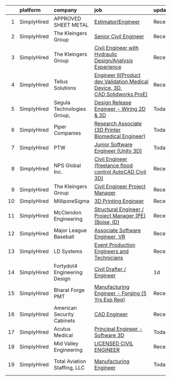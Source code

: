 

|    | platform    | company                      | job                                                                                                                                                                                 | update_time   | location                      |
|---:|:------------|:-----------------------------|:------------------------------------------------------------------------------------------------------------------------------------------------------------------------------------|:--------------|:------------------------------|
|  1 | SimplyHired | APPROVED SHEET METAL         | [Estimator/Engineer](https://www.simplyhired.com/job/QmuukTBiy8pLWx0wMnICZXgxADUWMW6czYy_uE6zSgOE8BuPjOi-ew?q=3d+engineer)                                                          | Recently      | Hudson, NH                    |
|  2 | SimplyHired | The Kleingers Group          | [Senior Civil Engineer](https://www.simplyhired.com/job/GjvsJMThmtBsBJpv239TZarlFm2iVN9I5yIAF6ZRK6b_uL-YU1MQ-A?q=3d+engineer)                                                       | Recently      | West Chester, OH              |
|  3 | SimplyHired | The Kleingers Group          | [Civil Engineer with Hydraulic Design/Analysis Experience](https://www.simplyhired.com/job/AgfCe7lV1639etNRyxlGCkM0ZJkA22mPMSoPFgo9ZlMc46yZE9_Yeg?q=3d+engineer)                    | Recently      | West Chester, OH              |
|  4 | SimplyHired | Tellus Solutions             | [Engineer II(Product dev,Validation,Medical Device, 3D, CAD,Solidworks,ProE)](https://www.simplyhired.com/job/AqMkkGtCvf0dJo77KMFLsAXm3E8Zwq2yPiRxglv99zomOWB9Mvql0A?q=3d+engineer) | Recently      | Irvine, CA                    |
|  5 | SimplyHired | Segula Technologies Group,   | [Design Release Engineer - Wiring 2D & 3D](https://www.simplyhired.com/job/iM4nNnY-aGJ9YjgnofPkJLYq_Sw-DdccWW9EbYShAMmLb6aXTR2f1g?q=3d+engineer)                                    | Today         | Auburn Hills, MI              |
|  6 | SimplyHired | Piper Companies              | [Research Associate (3D Printer Biomedical Engineer)](https://www.simplyhired.com/job/_w-d61KmvLwA12x5y7O1LVGUzGTzI-LQIlMZrAEgbVo4Y48w-y0FOQ?q=3d+engineer)                         | Today         | Manchester, NH                |
|  7 | SimplyHired | PTW                          | [Junior Software Engineer (Unity 3D)](https://www.simplyhired.com/job/1FLk4TzKqrC1oE9Vfi5XAxyoh5aYmlcOWt1ZWN_fagY5WP9iVmMbmA?q=3d+engineer)                                         | Today         | Remote                        |
|  8 | SimplyHired | NPS Global Inc.              | [Civil Engineer (freelance flood control AutoCAD Civil 3D)](https://www.simplyhired.com/job/PMymI7Ju6GepLSCuJcbL2ApUOezjhdSMjVeLrHDahWR6JxW_iYL49w?q=3d+engineer)                   | Recently      | Remote                        |
|  9 | SimplyHired | The Kleingers Group          | [Civil Engineer Project Manager](https://www.simplyhired.com/job/dNlpJMenfjtwcKV91I7CkXQwuC82L4d_n94Li-mK7dsnAJx-ErWmPQ?q=3d+engineer)                                              | Recently      | West Chester, OH              |
| 10 | SimplyHired | MilliporeSigma               | [3D Printing Engineer](https://www.simplyhired.com/job/WBpFzUAGmXB2Dh_bGDVsoitSeaKew7I_paoFd6uzjKhs7G6ZYJKIKA?q=3d+engineer)                                                        | Recently      | Bedford, MA                   |
| 11 | SimplyHired | McClendon Engineering        | [Structural Engineer / Project Manager (PE) (Boise, ID)](https://www.simplyhired.com/job/7POjMoW0EacBqiRY3k_dyiysjKXpDB1eLhD0ov7PwAJtoI27Fpg46w?q=3d+engineer)                      | Recently      | Boise, ID                     |
| 12 | SimplyHired | Major League Baseball        | [Associate Software Engineer, VR](https://www.simplyhired.com/job/f6zclpMroyf7iX7thZGHETHSHhePc9qyzKPpNp2Kjr6XIDeTyYoClA?q=3d+engineer)                                             | Recently      | New York, NY                  |
| 13 | SimplyHired | LD Systems                   | [Event Production Engineers and Technicians](https://www.simplyhired.com/job/SauVSJzTsj9OPfgBNYfNKOMzgZbmz66mmpZFgvSXiAZaN42PQC2eMw?q=3d+engineer)                                  | Recently      | San Antonio, TX               |
| 14 | SimplyHired | Fortydot4 Engineering Design | [Civil Drafter / Engineer](https://www.simplyhired.com/job/yYk-mMOMdAHs2ukVcelUOjH1Zej3-jCqN3cJB8u82Z5_7LdmNLvaKQ?q=3d+engineer)                                                    | 1d            | Remote                        |
| 15 | SimplyHired | Bharat Forge PMT             | [Manufacturing Engineer - Forging (5 Yrs Exp Req)](https://www.simplyhired.com/job/siq4lefIes52CJZvjwDqsL4T_YLA1Zelyy7u1qeQ-T_XsgHlZsCaVQ?q=3d+engineer)                            | Recently      | Surgoinsville, TN             |
| 16 | SimplyHired | American Security Cabinets   | [CAD Engineer](https://www.simplyhired.com/job/fXS7kO8nh-w5ADM_jpByO5f0LrCk58pdNdI_I10xphAmSHO4E3oP-w?q=3d+engineer)                                                                | Recently      | Sauk Rapids, MN               |
| 17 | SimplyHired | Acutus Medical               | [Principal Engineer - Software 3D](https://www.simplyhired.com/job/IDlGZUkjpSbMjUB7v9ergaZQCSAnswZaPG6QWZfb2PUFD4Q9UWkWCg?q=3d+engineer)                                            | Today         | Carlsbad, CA                  |
| 18 | SimplyHired | Mid Valley Engineering       | [LICENSED CIVIL ENGINEER](https://www.simplyhired.com/job/NtgforZc1lpEIcdjLPopqJQFn3afS_40Ct9xaiWoV3K-lDASTzDuEA?q=3d+engineer)                                                     | Recently      | Modesto, CA                   |
| 19 | SimplyHired | Total Aviation Staffing, LLC | [Manufacturing Engineer](https://www.simplyhired.com/job/kJiHzlQ4HgFL0ERHcrlE8XL7WLGIHvMkbBxUcsZdSdNtFg8pseVprw?q=3d+engineer)                                                      | Today         | San Antonio, TX +17 locations |